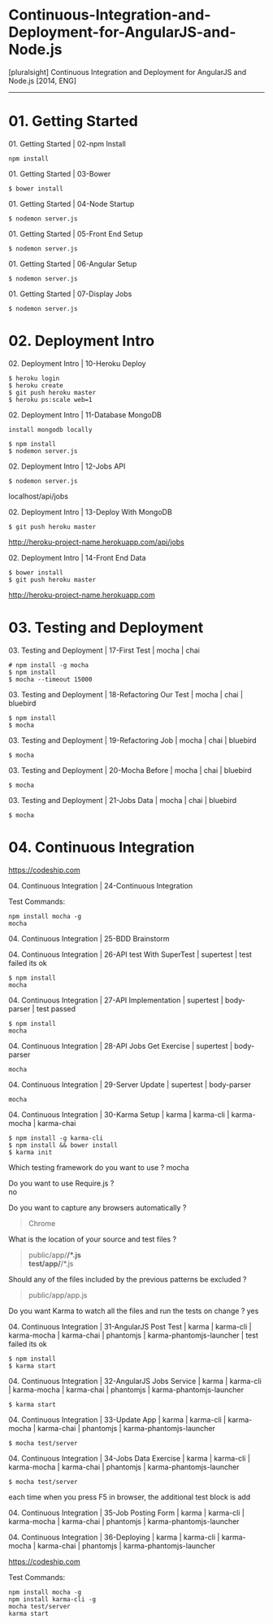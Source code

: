 # Continuous-Integration-and-Deployment-for-AngularJS-and-Node.js
[pluralsight] Continuous Integration and Deployment for AngularJS and Node.js [2014, ENG]

___

# 01. Getting Started

01\. Getting Started | 02-npm Install

    npm install  

01\. Getting Started | 03-Bower

    $ bower install

01\. Getting Started | 04-Node Startup

    $ nodemon server.js  

01\. Getting Started | 05-Front End Setup

    $ nodemon server.js  

01\. Getting Started | 06-Angular Setup

    $ nodemon server.js  

01\. Getting Started | 07-Display Jobs

    $ nodemon server.js  


# 02. Deployment Intro

02\. Deployment Intro | 10-Heroku Deploy

    $ heroku login  
    $ heroku create  
    $ git push heroku master  
    $ heroku ps:scale web=1


02\. Deployment Intro | 11-Database MongoDB

    install mongodb locally

    $ npm install
    $ nodemon server.js

02\. Deployment Intro | 12-Jobs API

    $ nodemon server.js
    
localhost/api/jobs


02\. Deployment Intro | 13-Deploy With MongoDB

    $ git push heroku master

http://heroku-project-name.herokuapp.com/api/jobs

02\. Deployment Intro | 14-Front End Data

    $ bower install
    $ git push heroku master

http://heroku-project-name.herokuapp.com


# 03. Testing and Deployment

03\. Testing and Deployment | 17-First Test | mocha | chai

    # npm install -g mocha  
    $ npm install
    $ mocha --timeout 15000


03\. Testing and Deployment | 18-Refactoring Our Test | mocha | chai | bluebird

    $ npm install
    $ mocha


03\. Testing and Deployment | 19-Refactoring Job | mocha | chai | bluebird

    $ mocha


03\. Testing and Deployment | 20-Mocha Before | mocha | chai | bluebird

    $ mocha


03\. Testing and Deployment | 21-Jobs Data | mocha | chai | bluebird

    $ mocha



# 04. Continuous Integration

https://codeship.com

04\. Continuous Integration | 24-Continuous Integration

Test Commands:  

    npm install mocha -g  
    mocha

04\. Continuous Integration | 25-BDD Brainstorm


04\. Continuous Integration | 26-API test With SuperTest | supertest | test failed its ok

    $ npm install  
    mocha


04\. Continuous Integration | 27-API Implementation | supertest | body-parser | test passed

    $ npm install  
    mocha

04\. Continuous Integration | 28-API Jobs Get Exercise | supertest | body-parser

    mocha


04\. Continuous Integration | 29-Server Update | supertest | body-parser

    mocha


04\. Continuous Integration | 30-Karma Setup | karma | karma-cli | karma-mocha | karma-chai

    $ npm install -g karma-cli  
    $ npm install && bower install
    $ karma init  

Which testing framework do you want to use ?
mocha  

Do you want to use Require.js ?  
no

Do you want to capture any browsers automatically ?
> Chrome  


What is the location of your source and test files ?
> public/app/**/*.js  
> test/app/**/*.js  


Should any of the files included by the previous patterns be excluded ?  
> public/app/app.js  

Do you want Karma to watch all the files and run the tests on change ?
yes



04\. Continuous Integration | 31-AngularJS Post Test | karma | karma-cli | karma-mocha | karma-chai | phantomjs | karma-phantomjs-launcher | test failed its ok

    $ npm install
    $ karma start


04\. Continuous Integration | 32-AngularJS Jobs Service | karma | karma-cli | karma-mocha | karma-chai | phantomjs | karma-phantomjs-launcher

    $ karma start  


04\. Continuous Integration | 33-Update App | karma | karma-cli | karma-mocha | karma-chai | phantomjs | karma-phantomjs-launcher

    $ mocha test/server

04\. Continuous Integration | 34-Jobs Data Exercise | karma | karma-cli | karma-mocha | karma-chai | phantomjs | karma-phantomjs-launcher


    $ mocha test/server  

each time when you press F5 in browser, the additional test block is add



04\. Continuous Integration | 35-Job Posting Form | karma | karma-cli | karma-mocha | karma-chai | phantomjs | karma-phantomjs-launcher


04\. Continuous Integration | 36-Deploying | karma | karma-cli | karma-mocha | karma-chai | phantomjs | karma-phantomjs-launcher

https://codeship.com

Test Commands:
    
    npm install mocha -g  
    npm install karma-cli -g  
    mocha test/server
    karma start 
